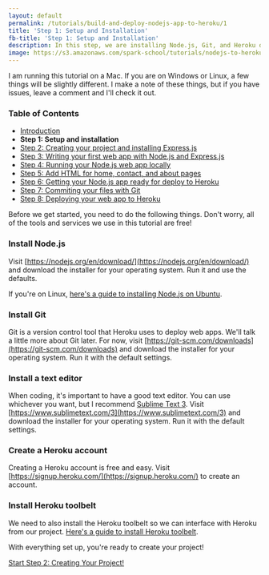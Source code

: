 ```yaml
---
layout: default
permalink: /tutorials/build-and-deploy-nodejs-app-to-heroku/1
title: 'Step 1: Setup and Installation'
fb-title: 'Step 1: Setup and Installation'
description: In this step, we are installing Node.js, Git, and Heroku dependencies for our web app.
image: https://s3.amazonaws.com/spark-school/tutorials/nodejs-to-heroku/coding-on-a-laptop.jpg
---
```


<p class="info">
I am running this tutorial on a Mac.  If you are on Windows or Linux, a few things will be slightly different.  I make a note of these things, but if you have issues, leave a comment and I'll check it out.
</p>

### Table of Contents
- [Introduction](/tutorials/build-and-deploy-nodejs-app-to-heroku/intro)
- **Step 1: Setup and installation**
- [Step 2: Creating your project and installing Express.js](/tutorials/build-and-deploy-nodejs-app-to-heroku/2)
- [Step 3: Writing your first web app with Node.js and Express.js](/tutorials/build-and-deploy-nodejs-app-to-heroku/3)
- [Step 4: Running your Node.js web app locally](/tutorials/build-and-deploy-nodejs-app-to-heroku/4)
- [Step 5: Add HTML for home, contact, and about pages](/tutorials/build-and-deploy-nodejs-app-to-heroku/5)
- [Step 6: Getting your Node.js app ready for deploy to Heroku](/tutorials/build-and-deploy-nodejs-app-to-heroku/6)
- [Step 7: Commiting your files with Git](/tutorials/build-and-deploy-nodejs-app-to-heroku/7)
- [Step 8: Deploying your web app to Heroku](/tutorials/build-and-deploy-nodejs-app-to-heroku/8)

Before we get started, you need to do the following things.  Don't worry, all of the tools and services we use in this tutorial are free!

### Install Node.js

Visit [https://nodejs.org/en/download/](https://nodejs.org/en/download/) and download the installer for your operating system. Run it and use the defaults.

If you're on Linux, [here's a guide to installing Node.js on Ubuntu](https://www.digitalocean.com/community/tutorials/how-to-install-node-js-on-ubuntu-16-04).

### Install Git

Git is a version control tool that Heroku uses to deploy web apps.  We'll talk a little more about Git later.  For now, visit [https://git-scm.com/downloads](https://git-scm.com/downloads) and download the installer for your operating system.  Run it with the default settings.

### Install a text editor

When coding, it's important to have a good text editor.  You can use whichever you want, but I recommend [Sublime Text 3](https://www.sublimetext.com).  Visit [https://www.sublimetext.com/3](https://www.sublimetext.com/3) and download the installer for your operating system.  Run it with the default settings.

### Create a Heroku account

Creating a Heroku account is free and easy.  Visit [https://signup.heroku.com/](https://signup.heroku.com/) to create an account.

### Install Heroku toolbelt

We need to also install the Heroku toolbelt so we can interface with Heroku from our project.  [Here's a guide to install Heroku toolbelt](https://devcenter.heroku.com/articles/heroku-cli).

With everything set up, you're ready to create your project!

<p class="next-lesson">
    <a class="button block" href="/tutorials/build-and-deploy-nodejs-app-to-heroku/2">Start Step 2: Creating Your Project!</a>
</p>

